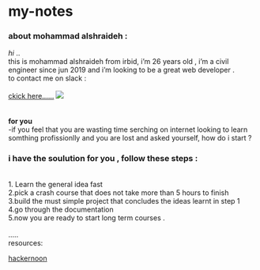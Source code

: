 # my-notes
### about **mohammad alshraideh** :
*hi* .. 
<br>
this is mohammad alshraideh from irbid, i’m 26 years old , i’m a civil engineer since jun 2019  and i’m looking to be a great web developer .
<br>
to contact me on slack :
<br>
<br>
[ckick here......](https://app.slack.com/client/TNGRRLUMA/D03AT1DF20M/user_profile/U03AVT6F42E?selected_team_id=TNGRRLUMA)
![](https://th.bing.com/th/id/OIP.MfjHkrqpmK5VipQjx4hF0AHaHa?w=163&h=180&c=7&r=0&o=5&pid=1.7 )
<br>
<br>
<br>
**for you** 
<br>
-if you feel that you are wasting time serching on internet looking to learn somthing profissionlly and you are lost and asked yourself, how do i start ?
<br>
### i have the soulution for you , follow these steps :
<br>
1.  Learn the general idea fast
<br> 
2.pick a crash course that does not take more than 5 hours to finish
<br>
3.build the must simple project that concludes the ideas learnt in step 1
<br>
4.go through the documentation
<br>
5.now you are ready to start long term courses . 
<br>
<br>
.....
<br>
resources:

[hackernoon](https://hackernoon.com/how-to-learn-things-fast-without-going-crazy)